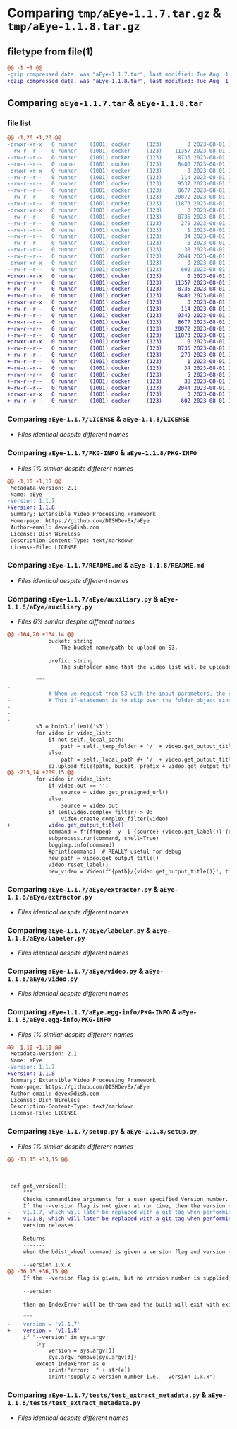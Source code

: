# Comparing `tmp/aEye-1.1.7.tar.gz` & `tmp/aEye-1.1.8.tar.gz`

## filetype from file(1)

```diff
@@ -1 +1 @@
-gzip compressed data, was "aEye-1.1.7.tar", last modified: Tue Aug  1 16:53:17 2023, max compression
+gzip compressed data, was "aEye-1.1.8.tar", last modified: Tue Aug  1 17:06:38 2023, max compression
```

## Comparing `aEye-1.1.7.tar` & `aEye-1.1.8.tar`

### file list

```diff
@@ -1,20 +1,20 @@
-drwxr-xr-x   0 runner    (1001) docker     (123)        0 2023-08-01 16:53:17.633826 aEye-1.1.7/
--rw-r--r--   0 runner    (1001) docker     (123)    11357 2023-08-01 16:53:04.000000 aEye-1.1.7/LICENSE
--rw-r--r--   0 runner    (1001) docker     (123)     8735 2023-08-01 16:53:17.633826 aEye-1.1.7/PKG-INFO
--rw-r--r--   0 runner    (1001) docker     (123)     8480 2023-08-01 16:53:04.000000 aEye-1.1.7/README.md
-drwxr-xr-x   0 runner    (1001) docker     (123)        0 2023-08-01 16:53:17.629826 aEye-1.1.7/aEye/
--rw-r--r--   0 runner    (1001) docker     (123)      114 2023-08-01 16:53:04.000000 aEye-1.1.7/aEye/__init__.py
--rw-r--r--   0 runner    (1001) docker     (123)     9537 2023-08-01 16:53:04.000000 aEye-1.1.7/aEye/auxiliary.py
--rw-r--r--   0 runner    (1001) docker     (123)     8677 2023-08-01 16:53:04.000000 aEye-1.1.7/aEye/extractor.py
--rw-r--r--   0 runner    (1001) docker     (123)    20072 2023-08-01 16:53:04.000000 aEye-1.1.7/aEye/labeler.py
--rw-r--r--   0 runner    (1001) docker     (123)    11873 2023-08-01 16:53:04.000000 aEye-1.1.7/aEye/video.py
-drwxr-xr-x   0 runner    (1001) docker     (123)        0 2023-08-01 16:53:17.633826 aEye-1.1.7/aEye.egg-info/
--rw-r--r--   0 runner    (1001) docker     (123)     8735 2023-08-01 16:53:17.000000 aEye-1.1.7/aEye.egg-info/PKG-INFO
--rw-r--r--   0 runner    (1001) docker     (123)      279 2023-08-01 16:53:17.000000 aEye-1.1.7/aEye.egg-info/SOURCES.txt
--rw-r--r--   0 runner    (1001) docker     (123)        1 2023-08-01 16:53:17.000000 aEye-1.1.7/aEye.egg-info/dependency_links.txt
--rw-r--r--   0 runner    (1001) docker     (123)       34 2023-08-01 16:53:17.000000 aEye-1.1.7/aEye.egg-info/requires.txt
--rw-r--r--   0 runner    (1001) docker     (123)        5 2023-08-01 16:53:17.000000 aEye-1.1.7/aEye.egg-info/top_level.txt
--rw-r--r--   0 runner    (1001) docker     (123)       38 2023-08-01 16:53:17.633826 aEye-1.1.7/setup.cfg
--rw-r--r--   0 runner    (1001) docker     (123)     2044 2023-08-01 16:53:04.000000 aEye-1.1.7/setup.py
-drwxr-xr-x   0 runner    (1001) docker     (123)        0 2023-08-01 16:53:17.633826 aEye-1.1.7/tests/
--rw-r--r--   0 runner    (1001) docker     (123)      602 2023-08-01 16:53:04.000000 aEye-1.1.7/tests/test_extract_metadata.py
+drwxr-xr-x   0 runner    (1001) docker     (123)        0 2023-08-01 17:06:38.044994 aEye-1.1.8/
+-rw-r--r--   0 runner    (1001) docker     (123)    11357 2023-08-01 17:06:23.000000 aEye-1.1.8/LICENSE
+-rw-r--r--   0 runner    (1001) docker     (123)     8735 2023-08-01 17:06:38.044994 aEye-1.1.8/PKG-INFO
+-rw-r--r--   0 runner    (1001) docker     (123)     8480 2023-08-01 17:06:23.000000 aEye-1.1.8/README.md
+drwxr-xr-x   0 runner    (1001) docker     (123)        0 2023-08-01 17:06:38.044994 aEye-1.1.8/aEye/
+-rw-r--r--   0 runner    (1001) docker     (123)      114 2023-08-01 17:06:23.000000 aEye-1.1.8/aEye/__init__.py
+-rw-r--r--   0 runner    (1001) docker     (123)     9342 2023-08-01 17:06:23.000000 aEye-1.1.8/aEye/auxiliary.py
+-rw-r--r--   0 runner    (1001) docker     (123)     8677 2023-08-01 17:06:23.000000 aEye-1.1.8/aEye/extractor.py
+-rw-r--r--   0 runner    (1001) docker     (123)    20072 2023-08-01 17:06:23.000000 aEye-1.1.8/aEye/labeler.py
+-rw-r--r--   0 runner    (1001) docker     (123)    11873 2023-08-01 17:06:23.000000 aEye-1.1.8/aEye/video.py
+drwxr-xr-x   0 runner    (1001) docker     (123)        0 2023-08-01 17:06:38.044994 aEye-1.1.8/aEye.egg-info/
+-rw-r--r--   0 runner    (1001) docker     (123)     8735 2023-08-01 17:06:38.000000 aEye-1.1.8/aEye.egg-info/PKG-INFO
+-rw-r--r--   0 runner    (1001) docker     (123)      279 2023-08-01 17:06:38.000000 aEye-1.1.8/aEye.egg-info/SOURCES.txt
+-rw-r--r--   0 runner    (1001) docker     (123)        1 2023-08-01 17:06:38.000000 aEye-1.1.8/aEye.egg-info/dependency_links.txt
+-rw-r--r--   0 runner    (1001) docker     (123)       34 2023-08-01 17:06:38.000000 aEye-1.1.8/aEye.egg-info/requires.txt
+-rw-r--r--   0 runner    (1001) docker     (123)        5 2023-08-01 17:06:38.000000 aEye-1.1.8/aEye.egg-info/top_level.txt
+-rw-r--r--   0 runner    (1001) docker     (123)       38 2023-08-01 17:06:38.044994 aEye-1.1.8/setup.cfg
+-rw-r--r--   0 runner    (1001) docker     (123)     2044 2023-08-01 17:06:24.000000 aEye-1.1.8/setup.py
+drwxr-xr-x   0 runner    (1001) docker     (123)        0 2023-08-01 17:06:38.044994 aEye-1.1.8/tests/
+-rw-r--r--   0 runner    (1001) docker     (123)      602 2023-08-01 17:06:23.000000 aEye-1.1.8/tests/test_extract_metadata.py
```

### Comparing `aEye-1.1.7/LICENSE` & `aEye-1.1.8/LICENSE`

 * *Files identical despite different names*

### Comparing `aEye-1.1.7/PKG-INFO` & `aEye-1.1.8/PKG-INFO`

 * *Files 1% similar despite different names*

```diff
@@ -1,10 +1,10 @@
 Metadata-Version: 2.1
 Name: aEye
-Version: 1.1.7
+Version: 1.1.8
 Summary: Extensible Video Processing Framework
 Home-page: https://github.com/DISHDevEx/aEye
 Author-email: devex@dish.com
 License: Dish Wireless
 Description-Content-Type: text/markdown
 License-File: LICENSE
```

### Comparing `aEye-1.1.7/README.md` & `aEye-1.1.8/README.md`

 * *Files identical despite different names*

### Comparing `aEye-1.1.7/aEye/auxiliary.py` & `aEye-1.1.8/aEye/auxiliary.py`

 * *Files 6% similar despite different names*

```diff
@@ -164,20 +164,14 @@
             bucket: string
                 The bucket name/path to upload on S3.
 
             prefix: string
                 The subfolder name that the video list will be uploaded to.
 
         """
-
-            # When we request from S3 with the input parameters, the prefix folder will also pop up as a object.
-            # This if-statement is to skip over the folder object since we are only interested in the video files.
-
-
-
         s3 = boto3.client('s3')
         for video in video_list:
             if not self._local_path:
                 path = self._temp_folder + '/' + video.get_output_title()
             else:
                 path = self._local_path #+ '/' + video.get_output_title()
             s3.upload_file(path, bucket, prefix + video.get_output_title())
@@ -215,14 +209,15 @@
         for video in video_list:
             if video.out == '':
                 source = video.get_presigned_url()
             else:
                 source = video.out
             if len(video.complex_filter) > 0:
                 video.create_complex_filter(video)
+            video.get_output_title()
             command = f"{ffmpeg} -y -i {source} {video.get_label()} {path}/{video.get_output_title()}"
             subprocess.run(command, shell=True)
             logging.info(command)
             #print(command)  # REALLY useful for debug
             new_path = video.get_output_title()
             video.reset_label()
             new_video = Video(f'{path}/{video.get_output_title()}', title=f'{video.get_output_title()}')
```

### Comparing `aEye-1.1.7/aEye/extractor.py` & `aEye-1.1.8/aEye/extractor.py`

 * *Files identical despite different names*

### Comparing `aEye-1.1.7/aEye/labeler.py` & `aEye-1.1.8/aEye/labeler.py`

 * *Files identical despite different names*

### Comparing `aEye-1.1.7/aEye/video.py` & `aEye-1.1.8/aEye/video.py`

 * *Files identical despite different names*

### Comparing `aEye-1.1.7/aEye.egg-info/PKG-INFO` & `aEye-1.1.8/aEye.egg-info/PKG-INFO`

 * *Files 1% similar despite different names*

```diff
@@ -1,10 +1,10 @@
 Metadata-Version: 2.1
 Name: aEye
-Version: 1.1.7
+Version: 1.1.8
 Summary: Extensible Video Processing Framework
 Home-page: https://github.com/DISHDevEx/aEye
 Author-email: devex@dish.com
 License: Dish Wireless
 Description-Content-Type: text/markdown
 License-File: LICENSE
```

### Comparing `aEye-1.1.7/setup.py` & `aEye-1.1.8/setup.py`

 * *Files 1% similar despite different names*

```diff
@@ -13,15 +13,15 @@
 
 
 
 def get_version():
     """
     Checks commandline arguments for a user specified Version number.
     If the --version flag is not given at run time, then the version number is defaulted to
-    v1.1.7, which will later be replaced with a git tag when performing
+    v1.1.8, which will later be replaced with a git tag when performing
     version releases.
 
     Returns
     -------
     when the bdist_wheel command is given a version flag and version number, such as:
 
     --version 1.x.x
@@ -36,15 +36,15 @@
     If the --version flag is given, but no version number is supplied, such as:
 
     --version
 
     then an IndexError will be thrown and the build will exit with exit status 1.
 
     """
-    version = 'v1.1.7'
+    version = 'v1.1.8'
     if "--version" in sys.argv:
         try:
             version = sys.argv[3]
             sys.argv.remove(sys.argv[3])
         except IndexError as e:
             print("error:  " + str(e))
             print("supply a version number i.e. --version 1.x.x")
```

### Comparing `aEye-1.1.7/tests/test_extract_metadata.py` & `aEye-1.1.8/tests/test_extract_metadata.py`

 * *Files identical despite different names*

